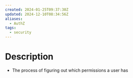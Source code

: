 ```yaml
---
created: 2024-01-25T09:37:30Z
updated: 2024-12-10T08:34:56Z
aliases:
  - AuthZ
tags:
  - security
---
```

# Description
- The process of figuring out which permissions a user has
